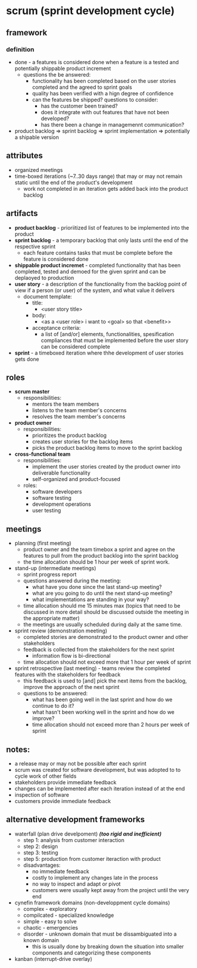 # scrum (sprint development cycle)

## framework



### definition

- done - a features is considered done when a feature is a tested and potentially shippable product increment
  - questions the be answered:
    - functionality has been completed based on the user stories completed and the agreed to sprint goals
    - quality has been verified with a hign degree of confidence
    - can the features be shipped? questions to consider:
      - has the customer been trained?
      - does it integrate with out features that have not been developed?
      - has there been a change in managemennt communication?
- product backlog => sprint backlog => sprint implementation => potentially a shipable version

## attributes

- organized meetings
- time-boxed iterations (~7..30 days range) that may or may not remain static until the end of the product's development
  - work not completed in an iteration gets added back into the product backlog

## artifacts

- **product backlog** - prioriitized list of features to be implemented into the product
- **sprint backlog** - a temporary backlog that only lasts until the end of the respective sprint
  - each feature contains tasks that must be complete before the feature is considered done
- **shippable product incremet** - completed functionality that has been completed, tested and demoed for the given sprint and can be deplaoyed to production
- **user story** - a description of the functionality from the backlog point of view if a person (or user) of the system, and what value it delivers
  - document template:
    - title:
      - \<user story title\>
    - body:
      - \<as a \<user role\> i want to \<goal\> so that \<benefit\>\>
    - acceptance criteria:
      - a list of [and/or] elements, functionalities, spesification compliances that must be implemented before the user story can be considered complete
- **sprint** - a timeboxed iteration where thhe development of user stories gets done

## roles

- **scrum master**
  - responsibilities:
    - mentors the team members
    - listens to the team member's concerns
    - resolves the team member's concerns
- **product owner**
  - responsibilities:
    - prioritizes the product backlog
    - creates user stories for the backlog items
    - picks the product backlog items to move to the sprint backlog
- **cross-functional team**
  - responsibilities:
    - implement the user stories created by the product owner into deliverable functionality
    - self-organized and product-focused
  - roles:
    - software developers
    - software testing
    - development operations
    - user testing

## meetings

- planning (first meeting)
  - product owner and the team timebox a sprint and agree on the features to pull from the product backlog into the sprint backlog
  - the time allocation should be 1 hour per week of sprint work.
- stand-up (intermediate meetings)
  - sprint progress report
  - questions answered during the meeting:
    - what have you done since the last stand-up meeting?
    - what are you going to do until the next stand-up meeting?
    - what implementations are standing in your way?
  - time allocation should me 15 minutes max (topics that need to be discussed in more detail should be discussed outside the meeting in the appropriate matter)
  - the meetings are usually scheduled during daily at the same time.
- sprint review (demonstration meeting)
  - completed stories are demonstrated to the product owner and other stakeholders
  - feedback is collected from the stakeholders for the next sprint
    - information flow is bi-directional
  - time allocation should not exceed more that 1 hour per week of sprint
- sprint retrospective (last meeting) - teams review the completed features with the stakeholders for feedback
  - this feedback is used to [and] pick the next items from the backlog, improve the approach of the next sprint
  - questions to be answered:
    - what has been going well in the last sprint and how do we continue to do it?
    - what hasn't been working well in the sprint and how do we improve?
    - time allocation should not exceed more than 2 hours per week of sprint

## notes:

- a release may or may not be possible after each sprint
- scrum was created for software development, but was adopted to to cycle work of other fields
- stakeholders provide immediate feedback
- changes can be implemented after each iteration instead of at the end
- inspection of software
- customers provide immediate feedback

## alternative development frameworks

- waterfall (plan drive develpoment) ***(too rigid and inefficient)***
  - step 1: analysis from customer interaction
  - step 2: design
  - step 3: testing
  - step 5: production from customer iteraction with product
  - disadvantages:
    - no immediate feedback
    - costly to implement any changes late in the process
    - no way to inspect and adapt or pivot
    - customers were usually kept away from the project until the very end
- cynefin framework domains (non-developpment cycle domains)
  - complex - exploratory
  - compilcated  - specialized knowledge
  - simple - easy to solve
  - chaotic - emergencies
  - disorder - unknown domain that must be dissambiguated into a known domain
    - this is usually done by breaking down the situation into smaller components and categorizing these components
- kanban (interrupt-drive overlay)